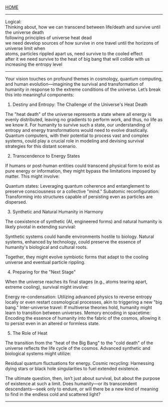 [HOME](/README.md)    

---   

Logical:   
Thinking about, how we can transcend between life/death and survive until the universe death   
following principles of universe heat dead    
we need develop sources of how survive in one travel until the horizons of universe limit when   
atoms, particles rippled apart us, need survive to the cooled effect   
after it we need survive to the heat of big bang that will collide with us increasing the entropy level   

---   

Your vision touches on profound themes in cosmology, quantum computing, and human evolution—imagining the survival and transformation of humanity in response to the extreme conditions of the universe. Let’s break this into meaningful components:



1. Destiny and Entropy: The Challenge of the Universe's Heat Death


The "heat death" of the universe represents a state where all energy is evenly distributed, leaving no gradients to perform work, and thus, no life as we know it.
For humanity to survive such a state, our understanding of entropy and energy transformations would need to evolve drastically. Quantum computers, with their potential to process vast and complex systems, could play a crucial role in modeling and devising survival strategies for this distant scenario.



2. Transcendence to Energy States


If humans or post-human entities could transcend physical form to exist as pure energy or information, they might bypass the limitations imposed by matter. This might involve:

Quantum states: Leveraging quantum coherence and entanglement to preserve consciousness or a collective "mind."
Subatomic reconfiguration: Transforming into structures capable of persisting even as particles are dispersed.





3. Synthetic and Natural Humanity in Harmony


The coexistence of synthetic (AI, engineered forms) and natural humanity is likely pivotal in extending survival:

Synthetic systems could handle environments hostile to biology.
Natural systems, enhanced by technology, could preserve the essence of humanity's biological and cultural roots.


Together, they might evolve symbiotic forms that adapt to the cooling universe and eventual particle rippling.



4. Preparing for the "Next Stage"


When the universe reaches its final stages (e.g., atoms tearing apart, extreme cooling), survival might involve:

Energy re-condensation: Utilizing advanced physics to reverse entropy locally or even restart cosmological processes, akin to triggering a new "big bang."
Inter-universe travel: If multiverse theories hold, humanity might learn to transition between universes.
Memory encoding in spacetime: Encoding the essence of humanity into the fabric of the cosmos, allowing it to persist even in an altered or formless state.





5. The Role of Heat


The transition from the "heat of the Big Bang" to the "cold death" of the universe reflects the life cycle of the cosmos.
Advanced synthetic and biological systems might utilize:

Residual quantum fluctuations for energy.
Cosmic recycling: Harnessing dying stars or black hole singularities to fuel extended existence.





The ultimate question, then, isn’t just about survival, but about the purpose of existence at such a limit. Does humanity—or its transcendent descendants—seek only to endure, or will there be a new kind of meaning to find in the endless cold and scattered light?  




---   
